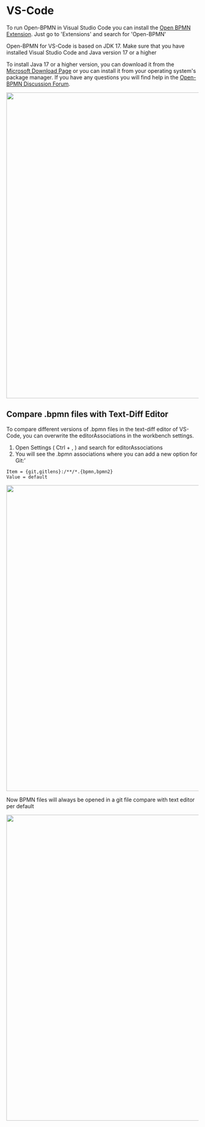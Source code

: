 # VS-Code

To run Open-BPMN in Visual Studio Code you can install the [Open BPMN Extension](https://marketplace.visualstudio.com/items?itemName=open-bpmn.open-bpmn-vscode-extension). Just go to 'Extensions' and search for 'Open-BPMN'

Open-BPMN for VS-Code is based on JDK 17. Make sure that you have installed Visual Studio Code and Java version 17 or a higher

To install Java 17 or a higher version, you can download it from the [Microsoft Download Page](https://learn.microsoft.com/en-us/java/openjdk/download) or you can install it from your operating system's package manager. If you have any questions you will find help in the [Open-BPMN Discussion Forum](https://github.com/imixs/open-bpmn/discussions).

<img src="./images/vscode-integration-install.png" width="800" />

## Compare .bpmn files with Text-Diff Editor

To compare different versions of .bpmn files in the text-diff editor of VS-Code, you can overwrite the editorAssociations in the workbench settings.

1. Open Settings ( Ctrl + , ) and search for editorAssociations
2. You will see the .bpmn associations where you can add a new option for Git:’

```
Item = {git,gitlens}:/**/*.{bpmn,bpmn2}
Value = default
```

<img src="./images/vscode-bpmn-diff-editor-768x322.png" width="800" />


Now BPMN files will always be opened in a git file compare with text editor per default


<img src="./images/vscode-bpmn-diff-editor-compare-view.png" width="800" />